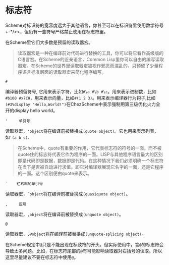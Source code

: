 # 标志符

Scheme对标识符的宽容度远大于其他语言，你甚至可以在标识符里使用数学符号+-*/><，但仍有一些符号严格禁止使用在标志符里。

在Scheme里它们大多数是预留的读取器宏。

> 读取器宏是一种在编译前对代码进行替换的工具，你可以将它看作高级版的C语言宏。在Scheme的近亲语言，Common Lisp里你可以自由的编写读取器宏。在Scheme的世界里读取器宏被视作邪恶而混乱的，只预留了少量程序语言标准层面的读取器宏来简化程序编写。

```
#                    
```

编译器预留符号, 它用来表示字符，比如`#\a #\b #\c`。用来表示进制数，比如`#b100 #x7C0`，用来表示向量，比如`#(1 2 3)`。用来表示编译器行为钩子,比如`(#3%display "Hello,World!")`在ChezScheme中表示强制用第三级优化火力全开的display hello world。

```
'     单引号
```
读取器宏，`'object`将在编译前被替换成`(quote object)`。它也用来表示列表，如`'(a b c)`. 

> 在Scheme中，quote有重要的作用，它代表标志符的符号的一面。而不被quote住的标志符代表它作为程序的一面。LISP与其他程序语言最大的区别即是代码即是数据，数据即是代码。在这种情况下我们必须明确一个标志符在当下是否被自动进行求值。即它对编译器展现它名字的一面，还是它程序的一面。这个区别便由quote来表示。 

```
`    往右斜的单引号
```
读取器宏，`` `object ``将在编译前被替换成`(quasiquote object)`。

```
,     逗号
```
读取器宏，`,object`将在编译前被替换成`(unquote object)`。

```
@  
```
读取器宏，`,@object`将在编译前被替换成`(unquote-splicing object)`。

在Scheme规定中`@`只是不能出现在标致符的开头。但实际使用中，含`@`的标志符会导致太多问题。比如，在标志符尾部的`@`有可能影响读取器对右括号的读取。所以这里尽量建议不要在标志符中使用`@`。